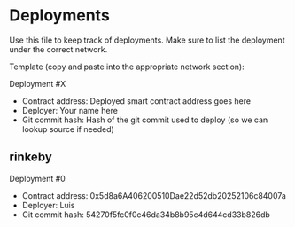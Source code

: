 # Deployments

Use this file to keep track of deployments.
Make sure to list the deployment under the correct network.

Template (copy and paste into the appropriate network section):

Deployment #X
- Contract address: Deployed smart contract address goes here
- Deployer: Your name here
- Git commit hash:  Hash of the git commit used to deploy (so we can lookup source if needed)

## rinkeby

Deployment #0
- Contract address: 0x5d8a6A406200510Dae22d52db20252106c84007a
- Deployer: Luis
- Git commit hash: 54270f5fc0f0c46da34b8b95c4d644cd33b826db